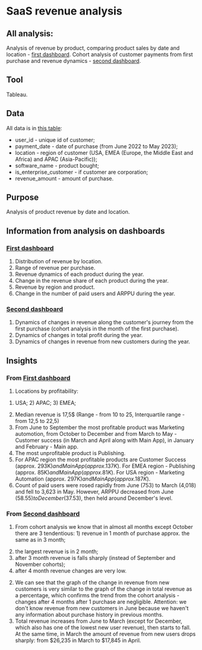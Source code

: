 # SaaS revenue analysis

## All analysis:
Analysis of revenue by product, comparing product sales by date and location - [first dashboard](https://public.tableau.com/app/profile/valentyn.hrechanyi/viz/saas_revenue_analysis/Dashboard1).
Cohort analysis of customer payments from first purchase and revenue dynamics - [second dashboard](https://public.tableau.com/app/profile/valentyn.hrechanyi/viz/saas_revenue_analysis/Dashboard2#1).

## Tool

Tableau.

## Data

All data is in [this table](https://docs.google.com/spreadsheets/d/167q-LM-OyXMaa9GmWJhWJgqZUyBTL5flT8qVIZ_FbO4/edit?usp=sharing):
* user_id - unique id of customer;
* payment_date - date of purchase (from June 2022 to May 2023);
* location - region of customer (USA, EMEA (Europe, the Middle East and Africa) and APAC (Asia-Pacific));
* software_name - product bought;
* is_enterprise_customer - if customer are corporation;
* revenue_amount - amount of purchase.

## Purpose

Analysis of product revenue by date and location. 

## Information from analysis on dashboards

### [First dashboard](https://public.tableau.com/app/profile/valentyn.hrechanyi/viz/saas_revenue_analysis/Dashboard1)

1. Distribution of revenue by location.
2. Range of revenue per purchase.
3. Revenue dynamics of each product during the year.
4. Change in the revenue share of each product during the year.
5. Revenue by region and product.
6. Change in the number of paid users and ARPPU during the year.

### [Second dashboard](https://public.tableau.com/app/profile/valentyn.hrechanyi/viz/saas_revenue_analysis/Dashboard2#1)

1. Dynamics of changes in revenue along the customer's journey from the first purchase (cohort analysis in the month of the first purchase). 
2. Dynamics of changes in total profit during the year.  
3. Dynamics of changes in revenue from new customers during the year.

## Іnsights

### From [First dashboard](https://public.tableau.com/app/profile/valentyn.hrechanyi/viz/saas_revenue_analysis/Dashboard1)

1. Locations by profitability:
1) USA; 2) APAC; 3) EMEA;
2. Median revenue is 17,5$ (Range - from 10 to 25, Interquartile range - from 12,5 to 22,5)
3. From June to September the most profitable product was Marketing automotion, from October to December and from March to May - Customer success (in March and April along with Main App), in January and February - Main app. 
4. The most unprofitable product is Publishing.
5. For APAC region the most profitable products are Customer Success (approx. 293K$) and Main App (approx. 137K$).
For EMEA region - Publishing (approx. 85K$) and Main App (approx. 81K$).
For USA region - Marketing Automation (approx. 297K$) and  Main App (approx. 187K$).
6. Count of paid users were rosed rapidly from June (753) to March (4,018) and fell to 3,623 in May.  However, ARPPU decreased from June ($58.55) to December ($37.53), then held around December's level.

### From [Second dashboard](https://public.tableau.com/app/profile/valentyn.hrechanyi/viz/saas_revenue_analysis/Dashboard2#1)

1. From cohort analysis we know that in almost all months except October there are 3 tendentious: 1) revenue in 1 month of purchase approx. the same as in 3 month;
2) the largest revenue is in 2 month; 
3) after 3 month revenue is falls sharply (instead of September and November cohorts);
4) after 4 month revenue changes are very low.
2. We can see that the graph of the change in revenue from new customers is very similar to the graph of the change in total revenue as a percentage, which confirms the trend from the cohort analysis - changes after 4 months after 1 purchase are negligible. Attention: we don't know revenue from new customers in June because we haven't any information about purchase history in previous months.
3. Total revenue increases from June to March (except for December, which also has one of the lowest new user revenue), then starts to fall. At the same time, in March the amount of revenue from new users drops sharply: from $26,235 in March to $17,845 in April.
